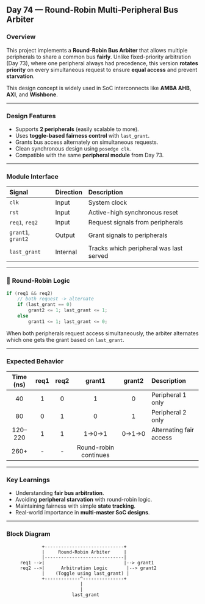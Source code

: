 ## **Day 74 — Round-Robin Multi-Peripheral Bus Arbiter**

### **Overview**

This project implements a **Round-Robin Bus Arbiter** that allows multiple peripherals to share a common bus **fairly**.
Unlike fixed-priority arbitration (Day 73), where one peripheral always had precedence, this version **rotates priority** on every simultaneous request to ensure **equal access** and prevent **starvation**.

This design concept is widely used in SoC interconnects like **AMBA AHB**, **AXI**, and **Wishbone**.

---

### **Design Features**

* Supports **2 peripherals** (easily scalable to more).
* Uses **toggle-based fairness control** with `last_grant`.
* Grants bus access alternately on simultaneous requests.
* Clean synchronous design using `posedge clk`.
* Compatible with the same **peripheral module** from Day 73.

---

### **Module Interface**

| Signal             | Direction | Description                             |
| :----------------- | :-------- | :-------------------------------------- |
| `clk`              | Input     | System clock                            |
| `rst`              | Input     | Active-high synchronous reset           |
| `req1`, `req2`     | Input     | Request signals from peripherals        |
| `grant1`, `grant2` | Output    | Grant signals to peripherals            |
| `last_grant`       | Internal  | Tracks which peripheral was last served |

---

### 🔄 **Round-Robin Logic**

```verilog
if (req1 && req2)
    // both request -> alternate
    if (last_grant == 0)
        grant2 <= 1; last_grant <= 1;
    else
        grant1 <= 1; last_grant <= 0;
```

When both peripherals request access simultaneously, the arbiter alternates which one gets the grant based on `last_grant`.

---

### **Expected Behavior**

| Time (ns) | req1 | req2 |         grant1        | grant2 | Description             |
| :-------: | :--: | :--: | :-------------------: | :----: | :---------------------- |
|     40    |   1  |   0  |           1           |    0   | Peripheral 1 only       |
|     80    |   0  |   1  |           0           |    1   | Peripheral 2 only       |
|  120–220  |   1  |   1  |         1→0→1         |  0→1→0 | Alternating fair access |
|    260+   |   -  |   -  | Round-robin continues |        |                         |

---

### **Key Learnings**

* Understanding **fair bus arbitration**.
* Avoiding **peripheral starvation** with round-robin logic.
* Maintaining fairness with simple **state tracking**.
* Real-world importance in **multi-master SoC designs**.

---

### **Block Diagram**

```
             +-----------------------------+
             |     Round-Robin Arbiter     |
             |-----------------------------|
     req1 -->|                             |--> grant1
     req2 -->|      Arbitration Logic       |--> grant2
             |    (Toggle using last_grant) |
             +-------------^---------------+
                           |
                           |
                        last_grant
```
